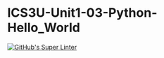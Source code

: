 # ICS3U-Unit1-03-Python-Hello_World

[![GitHub's Super Linter](https://github.com/ics3u-1-2021/ICS3U-Unit1-03-Python-Hello_World/workflows/GitHub's%20Super%20Linter/badge.svg)](https://github.com/ics3u-1-2021/ICS3U-Unit1-03-Python-Hello_World/actions)
